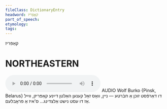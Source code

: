 ```yaml
---
fileClass: DictionaryEntry
headword: קאַפּריז
part_of_speech: 
etymology: 
tags: 
---
```

קאַפּריז

NORTHEASTERN
==============

<audio controls src="https://ia801509.us.archive.org/26/items/WolfBurko/DuDarfstZukhnAKhaverteVosKenHaltnDayneKapriznVaylDuEstNishtAltsding...SizAProblem-WolfBurko.mp3"></audio>
AUDIO Wolf Burko {Pinsk, Belarus}
דו דאַרפֿסט זוכן אַ חבֿרטע — ניין, וואָס זאָל קענען האַלטן דײַנע קאַפּריזן, ווײַל אַז דו עסט נישט אַלצדינג… ס'איז אַ פּראָבלעם.